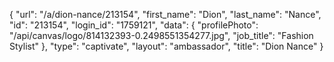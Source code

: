 {
    "url": "\/a\/dion-nance\/213154",
    "first_name": "Dion",
    "last_name": "Nance",
    "id": "213154",
    "login_id": "1759121",
    "data": {
        "profilePhoto": "\/api\/canvas\/logo\/814132393-0.2498551354277.jpg",
        "job_title": "Fashion Stylist"
    },
    "type": "captivate",
    "layout": "ambassador",
    "title": "Dion Nance"
}